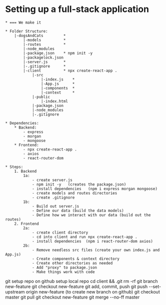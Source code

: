 # Setting up a full-stack application

    * === We make it

    * Folder Structure:
        |-dogsAndCats         *
            |-models          *
            |-routes          *
            |-node_modules
            |-package.json    * npm init -y
            |-packagelock.json
            |-server.js       *
            |-.gitignore      *
            |-client          * npx create-react-app .
                |-src 
                    |-index.js    *
                    |-App.js      *
                    |-components  *
                    |-context     *
                |-public
                    |-index.html
                |-package.json
                |-node_modules
                |-.gitignore

    * Dependencies:
        * Backend:
            - express
            - morgan
            - mongoose
        * Frontend:
            - npx create-react-app .
            - axios
            - react-router-dom

    * Steps:
        1. Backend
            1a:
                - create server.js
                - npm init -y   (creates the package.json)
                - install dependencies   (npm i express morgan mongoose)
                - create models and routes directories
                - create .gitignore
            1b:
                - Build out server.js
                - Define our data (build the data models)
                - Define how we interact with our data (build out the routes)
        2. Frontend
            2a: 
                - create client directory
                - cd into client and run npx create-react-app .
                - install dependencies  (npm i react-router-dom axios)
            2b:
                - Remove needless src files (create your own index.js and App.js)
                - Create components & context directory
                - Create other directories as needed
                - Add "proxy" to package.json
                - Make things work with code



git
    setup repo on github
    setup local repo
    cd client && .git rm -rf
    git branch new-feature
    git checkout new-feature
    git add, commit, push
        git push --set-upstream origin new-feature (to create new branch on github)
    git checkout master
    git pull
    git checkout new-feature
    git merge --no-ff master

    
        